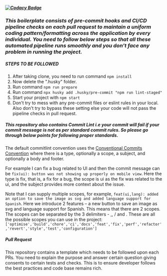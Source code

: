 ***[![Codacy Badge](https://app.codacy.com/project/badge/Grade/1ca453eccceb4692bddc084c47697c60)](https://www.codacy.com/gh/kushagra-aglowid/boilerplate/dashboard?utm_source=github.com&amp;utm_medium=referral&amp;utm_content=kushagra-aglowid/boilerplate&amp;utm_campaign=Badge_Grade)***
### *This boilerplate consists of pre-commit hooks and CI/CD pipeline checks on each pull request to maintain a uniform coding pattern/formatting across the application by every individual. You need to follow below steps so that all these automated pipeline runs smoothly and you don’t face any problem in running the project.*

##### STEPS TO BE FOLLOWED

1. After taking clone, you need to run command `npm install`
2. Now delete the ".husky" folder.
3. Run command `npm run prepare`
4. Run command `npx husky add .husky/pre-commit "npm run lint-staged"`
5. Start your project with `npm start`
6. Don't try to mess with any pre-commit files or eslint rules in your local. Also don't try to bypass these setting else your code will not pass the pipeline checks in pull request.

##### This repository also contains Commit Lint i.e your commit will fail if your commit message is not as per standard commit rules. So please go through below points for following proper standards.

The default commitlint convention uses the [Conventional Commits Convention](https://www.conventionalcommits.org/en/v1.0.0/) where there is a type, optionally a scope, a subject, and optionally a body and footer.

For example I can fix a bug related to UI and then the commit message can be `fix(ui): button was not showing up properly on mobile view`. Here the type is fix, that is, a fix for a bug, the scope is ui as the fix was related to the ui, and the subject provides more context about the issue.

Note that I can supply multiple scopes, for example, `feat(ui,lang): added an option to save the image as svg and added language support for Spanish`. Here we introduce 2 features – a new button to save an image as svg and language support for Spanish. This means that there are 2 scopes. The scopes can be separated by the 3 delimiters - ,, / and \.
These are all the possible scopes you can use in the project: `['optimise','build','chore','ci','docs','feat','fix','perf','refactor','revert','style','test','configuration']`

##### Pull Request 
This repository contains a template which needs to be followed upon each PRs. You need to explain the purpose and answer certain question giving consents to certain tests and checks. This is to ensure developer follows the best practices and code base remains rich.
